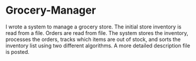 # Grocery-Manager

I wrote a system to manage a grocery store.  The initial store inventory is read from a file.  Orders are read from file.  The system stores the inventory, processes the orders, tracks which items are out of stock, and sorts the inventory list using two different algorithms. A more detailed description file is posted. 
